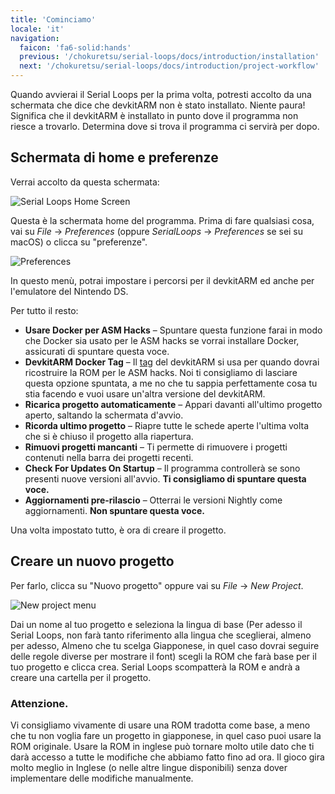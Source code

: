 ```yaml
---
title: 'Cominciamo'
locale: 'it'
navigation:
  faicon: 'fa6-solid:hands'
  previous: '/chokuretsu/serial-loops/docs/introduction/installation'
  next: '/chokuretsu/serial-loops/docs/introduction/project-workflow'
---
```


Quando avvierai il Serial Loops per la prima volta, potresti accolto da una schermata che dice che devkitARM non è stato installato.
Niente paura! Significa che il devkitARM è installato in punto dove il programma non riesce a trovarlo. Determina dove si trova il programma
ci servirà per dopo.

## Schermata di home e preferenze
Verrai accolto da questa schermata:

![Serial Loops Home Screen](/images/chokuretsu/serial-loops/home-screen.png)

Questa è la schermata home del programma. Prima di fare qualsiasi cosa, vai su _File_ &rarr; _Preferences_ (oppure _SerialLoops_ &rarr; _Preferences_ se sei su macOS) o clicca su "preferenze".

![Preferences](/images/chokuretsu/serial-loops/preferences.png)

In questo menù, potrai impostare i percorsi per il devkitARM ed anche per l'emulatore del Nintendo DS.

Per tutto il resto:

* **Usare Docker per ASM Hacks** &ndash; Spuntare questa funzione farai in modo che Docker sia usato per le ASM hacks se vorrai installare Docker,
  assicurati di spuntare questa voce.
* **DevkitARM Docker Tag** &ndash; Il [tag](https://hub.docker.com/r/devkitpro/devkitarm/tags) del devkitARM si usa per quando dovrai
  ricostruire la ROM per le ASM hacks. Noi ti consigliamo di lasciare questa opzione spuntata, a me no che tu sappia perfettamente cosa tu stia facendo e vuoi
  usare un'altra versione del devkitARM.
* **Ricarica progetto automaticamente** &ndash; Appari davanti all'ultimo progetto aperto, saltando la schermata d'avvio.
* **Ricorda ultimo progetto** &ndash; Riapre tutte le schede aperte l'ultima volta che si è chiuso il progetto alla riapertura.
* **Rimuovi progetti mancanti** &ndash; Ti permette di rimuovere i progetti contenuti nella barra dei progetti recenti.
* **Check For Updates On Startup** &ndash; Il programma controllerà se sono presenti nuove versioni all'avvio. **Ti consigliamo di spuntare questa voce.**
* **Aggiornamenti pre-rilascio** &ndash; Otterrai le versioni Nightly come aggiornamenti. **Non spuntare questa voce.**

Una volta impostato tutto, è ora di creare il progetto.

## Creare un nuovo progetto
Per farlo, clicca su "Nuovo progetto" oppure vai su _File_ &rarr; _New Project_.

![New project menu](/images/chokuretsu/serial-loops/project-creation.png)

Dai un nome al tuo progetto e seleziona la lingua di base (Per adesso il Serial Loops, non farà tanto riferimento alla lingua che sceglierai, almeno per
adesso,
Almeno che tu scelga Giapponese, in quel caso dovrai seguire delle regole diverse per mostrare il font) scegli la ROM che farà base per il tuo progetto e clicca crea. Serial Loops scompatterà la ROM e andrà a creare una cartella per il progetto.

### Attenzione.
Vi consigliamo vivamente di usare una ROM tradotta come base, a meno che tu non voglia fare un progetto in giapponese, in quel caso puoi usare la ROM
originale. Usare la ROM in inglese può tornare molto utile dato che ti darà accesso a tutte le modifiche che abbiamo fatto fino ad ora.
Il gioco gira molto meglio in Inglese (o nelle altre lingue disponibili) senza dover implementare delle modifiche manualmente.